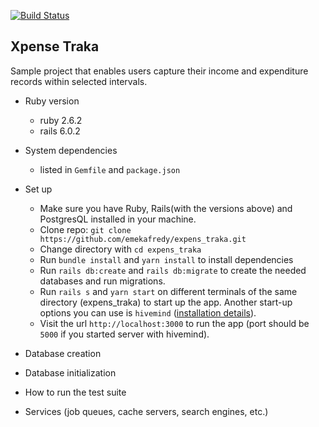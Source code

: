 [![Build Status](https://travis-ci.org/emekafredy/xpens_traka.svg?branch=master)](https://travis-ci.org/emekafredy/xpens_traka)

## Xpense Traka
Sample project that enables users capture their income and expenditure records within selected intervals.


* Ruby version
  - ruby 2.6.2
  - rails 6.0.2

* System dependencies
  - listed in `Gemfile` and `package.json`

* Set up
  - Make sure you have Ruby, Rails(with the versions above) and PostgresQL installed in your machine.
  - Clone repo: `git clone https://github.com/emekafredy/expens_traka.git`
  - Change directory with `cd expens_traka`
  - Run `bundle install` and `yarn install` to install dependencies
  - Run `rails db:create` and `rails db:migrate` to create the needed databases and run migrations.
  - Run `rails s` and `yarn start` on different terminals of the same directory (expens_traka) to start up the app. Another start-up options you can use is `hivemind` ([installation details](https://github.com/DarthSim/hivemind)).
  - Visit the url `http://localhost:3000` to run the app (port should be `5000` if you started server with hivemind).

* Database creation

* Database initialization

* How to run the test suite

* Services (job queues, cache servers, search engines, etc.)
